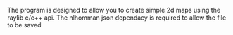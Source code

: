 The program is designed to allow you to create simple 2d maps using the raylib c/c++ api.
The nlhomman json dependacy is required to allow the file to be saved
